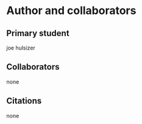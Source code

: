 Author and collaborators
========================

Primary student
---------------
joe hulsizer

Collaborators
-------------
none


Citations
---------
none